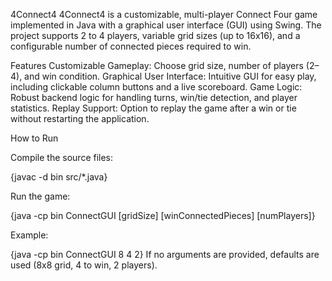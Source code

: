 4Connect4
4Connect4 is a customizable, multi-player Connect Four game implemented in Java with a graphical user interface (GUI) using Swing. The project supports 2 to 4 players, variable grid sizes (up to 16x16), and a configurable number of connected pieces required to win.

Features
Customizable Gameplay: Choose grid size, number of players (2–4), and win condition.
Graphical User Interface: Intuitive GUI for easy play, including clickable column buttons and a live scoreboard.
Game Logic: Robust backend logic for handling turns, win/tie detection, and player statistics.
Replay Support: Option to replay the game after a win or tie without restarting the application.

How to Run

Compile the source files:

  {javac -d bin src/*.java}
  
Run the game:

  {java -cp bin ConnectGUI [gridSize] [winConnectedPieces] [numPlayers]}

Example: 

{java -cp bin ConnectGUI 8 4 2}
If no arguments are provided, defaults are used (8x8 grid, 4 to win, 2 players).
